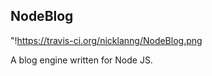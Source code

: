 NodeBlog
--------

"!https://travis-ci.org/nicklanng/NodeBlog.png

A blog engine written for Node JS.